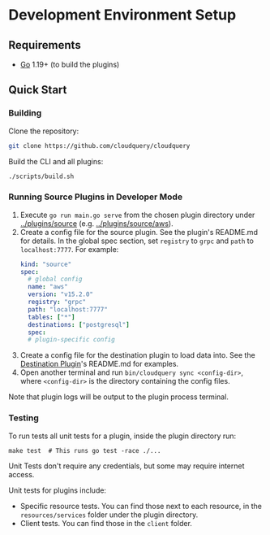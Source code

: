 # Development Environment Setup

## Requirements
 * [Go](https://go.dev/doc/install) 1.19+ (to build the plugins)

## Quick Start

### Building

Clone the repository:

```bash
git clone https://github.com/cloudquery/cloudquery
```

Build the CLI and all plugins:

```bash
./scripts/build.sh
```

### Running Source Plugins in Developer Mode

1. Execute `go run main.go serve` from the chosen plugin directory under [../plugins/source](../plugins/source) (e.g.  [../plugins/source/aws](../plugins/source/aws)).
2. Create a config file for the source plugin. See the plugin's README.md for details. In the global spec section, set `registry` to `grpc` and `path` to `localhost:7777`. For example:
   ```yaml
   kind: "source"
   spec:
     # global config
     name: "aws"
     version: "v15.2.0"
     registry: "grpc"
     path: "localhost:7777"
     tables: ["*"]
     destinations: ["postgresql"]
     spec:
     # plugin-specific config
   ```
3. Create a config file for the destination plugin to load data into. See the [Destination Plugin](../plugins/destination)'s README.md for examples.
4. Open another terminal and run `bin/cloudquery sync <config-dir>`, where `<config-dir>` is the directory containing the config files.

Note that plugin logs will be output to the plugin process terminal.

### Testing

To run tests all unit tests for a plugin, inside the plugin directory run:

```shell
make test  # This runs go test -race ./...
```

Unit Tests don't require any credentials, but some may require internet access.

Unit tests for plugins include:
- Specific resource tests. You can find those next to each resource, in the `resources/services` folder under the plugin directory.
- Client tests. You can find those in the `client` folder.

